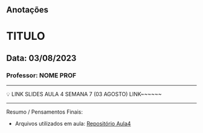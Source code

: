 ## Anotações

# TITULO

## Data: 03/08/2023

### Professor: NOME PROF

---

💡 LINK SLIDES AULA 4 SEMANA 7 (03 AGOSTO)
LINK~~~~~~

---

Resumo / Pensamentos Finais:

- Arquivos utilizados em aula: [Repositório Aula4](https://github.com/vdr3w/aulasdevinhouse/tree/main/semana7/aula4)

